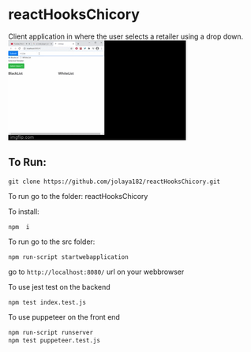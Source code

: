 # reactHooksChicory
Client application in where the user selects a retailer using a drop down.
<img src="src/backEnd/pictures/chicoryGif.gif" title="chicory"/>

## To Run:

```
git clone https://github.com/jolaya182/reactHooksChicory.git

```
To run go to the folder: reactHooksChicory

To install:
```
npm  i
```

To run go to the src folder:

```
npm run-script startwebapplication
```


go to `http://localhost:8080/` url on your webbrowser


To use jest test on the backend
```
npm test index.test.js 
```
To use puppeteer on the front end
```
npm run-script runserver
npm test puppeteer.test.js